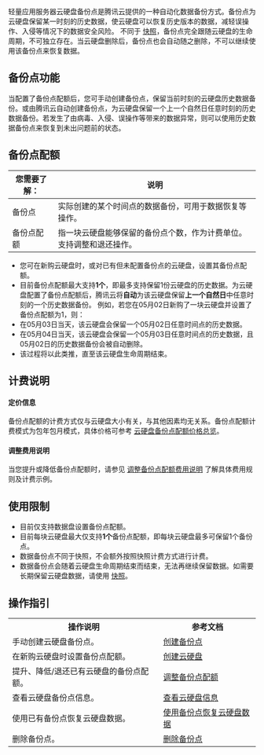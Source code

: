 轻量应用服务器云硬盘备份点是腾讯云提供的一种自动化数据备份方式。备份点为云硬盘保留某一时刻的历史数据，使云硬盘可以恢复历史版本的数据，减轻误操作、入侵等情况下的数据安全风险。
不同于 [快照](https://cloud.tencent.com/document/product/1207/48546)，备份点完全跟随云硬盘的生命周期，不可独立存在。当云硬盘删除后，备份点也会自动随之删除，不可以继续使用该备份点来恢复数据。

## 备份点功能
当配置了备份点配额后，您可手动创建备份点，保留当前时刻的云硬盘历史数据备份。或由腾讯云自动创建备份点，为云硬盘保留一个上一个自然日任意时刻的历史数据备份。若发生了由病毒、入侵、误操作等带来的数据异常，则可以使用历史数据备份点来恢复到未出问题前的状态。


## 备份点配额[](id:quota)

| 您需要了解：| 说明|
|--|--|
|备份点|  实际创建的某个时间点的数据备份，可用于数据恢复等操作。|
|备份点配额| 指一块云硬盘能够保留的备份点个数，作为计费单位。支持调整和退还操作。|


- 您可在新购云硬盘时，或对已有但未配置备份点的云硬盘，设置其备份点配额。
- 目前备份点配额最大支持**1个**，即最多支持保留1份云硬盘的历史数据。为云硬盘配置了备份点配额后，腾讯云将**自动**为该云硬盘保留**上一个自然日**中任意时刻的一个历史数据备份。
例如，若您在05月02日新购了一块云硬盘并设置了备份点配额为1，则：
 - 在05月03日当天，该云硬盘会保留一个05月02日任意时间点的历史数据。
 - 在05月04日当天，该云硬盘会保留一个05月03日任意时间点的历史数据，且05月02日的历史数据备份会被自动删除。
 - 该过程将以此类推，直至该云硬盘生命周期结束。


## 计费说明

#### 定价信息
备份点配额的计费方式仅与云硬盘大小有关，与其他因素均无关系。备份点配额计费模式为包年包月模式，具体价格可参考 [云硬盘备份点配额价格总览](https://cloud.tencent.com/document/product/362/2413#backupquota)。

#### 调整费用说明
当您提升或降低备份点配额时，请参见 [调整备份点配额费用说明](https://cloud.tencent.com/document/product/1207/78651) 了解具体费用规则及计费示例。



## 使用限制[](id:restrictions)
- 目前仅支持数据盘设置备份点配额。
- 目前每块云硬盘最大仅支持**1个**备份点配额，即每块云硬盘最多可保留1个备份点。
- 数据备份点不同于快照，不会额外按照快照计费方式进行计费。
- 数据备份点会随着云硬盘生命周期结束而结束，无法再继续保留数据。如需要长期保留云硬盘数据，请使用 [快照](https://cloud.tencent.com/document/product/1207/48546)。



## 操作指引
<table>
<tr>
<th>操作说明</th>
<th>参考文档</th>
</tr>
<tr>
<td>手动创建云硬盘备份点。</td>
<td><a href="https://cloud.tencent.com/document/product/362/5744">创建备份点<a></td>
</tr>
<tr>
<td>在新购云硬盘时设置备份点配额。</td>
<td><a href="https://cloud.tencent.com/document/product/362/5744">创建云硬盘<a></td>
</tr>
<tr>
<td>提升、降低/退还已有云硬盘的备份点配额。</td>
<td><a href="https://cloud.tencent.com/document/product/362/73666">调整备份点配额<a></td>
</tr>
<tr>
<td>查看云硬盘备份点信息。</td>
<td><a href="https://cloud.tencent.com/document/product/362/73667">查看云硬盘信息<a></td>
</tr>
<tr>
<td>使用已有备份点恢复云硬盘数据。</td>
<td><a href="https://cloud.tencent.com/document/product/362/73668">使用备份点恢复云硬盘数据<a></td>
</tr>
<tr>
<td>删除备份点。</td>
<td><a href="https://cloud.tencent.com/document/product/362/73670">删除备份点<a></td>
</tr>
</table>


